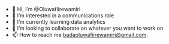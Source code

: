 - 👋 Hi, I’m @Oluwafiirewamiri
- 👀 I’m interested in a communications role
- 🌱 I’m currently learning data analytics
- 💞️ I’m looking to collaborate on whatever you want to work on
- 📫 How to reach me badaoluwafiirewamiri@gmail.com.

<!---
Oluwafiirewamiri/Oluwafiirewamiri is a ✨ special ✨ repository because its `README.md` (this file) appears on your GitHub profile.
You can click the Preview link to take a look at your changes.
--->
